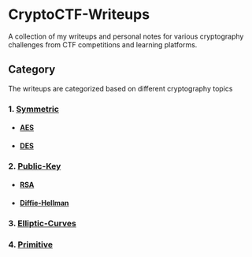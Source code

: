# CryptoCTF-Writeups

A collection of my writeups and personal notes for various cryptography challenges from CTF competitions and learning platforms.

## Category

The writeups are categorized based on different cryptography topics

### 1. [Symmetric](./Symmetric)

- #### [AES](./Symmetric/AES)

- #### [DES](./Symmetric/DES)

### 2. [Public-Key](./Public-Key)

- #### [RSA](./Public-Key/RSA)

- #### [Diffie-Hellman](./Public-Key/Diffie-Hellman)

### 3. [Elliptic-Curves](./Elliptic-Curves)

### 4. [Primitive](./Primitive)
